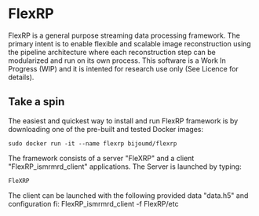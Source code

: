 # FlexRP
FlexRP is a general purpose streaming data processing framework. The primary intent is to enable flexible and scalable image reconstruction using the pipeline architecture where each reconstruction step can be modularized and run on its own process. This software is a Work In Progress (WIP) and it is intented for research use only (See Licence for details).

## Take a spin
The easiest and quickest way to install and run FlexRP framework is by downloading one of the pre-built and tested Docker images:

    sudo docker run -it --name flexrp bijoumd/flexrp 
The framework consists of a server "FleXRP" and a client  "FlexRP_ismrmrd_client" applications. The Server is launched by typing:

    FleXRP
The client can be launched with the following provided data "data.h5" and configuration fi:
FlexRP_ismrmrd_client -f FlexRP/etc

<!--stackedit_data:
eyJoaXN0b3J5IjpbLTU4MDQ5NzgxNSwtMTM3MjQ5MzIzNyw5MD
E4MDI3MjRdfQ==
-->
